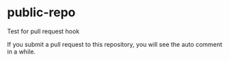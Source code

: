 # public-repo
Test for pull request hook

If you submit a pull request to this repository, you will see the auto comment in a while.
